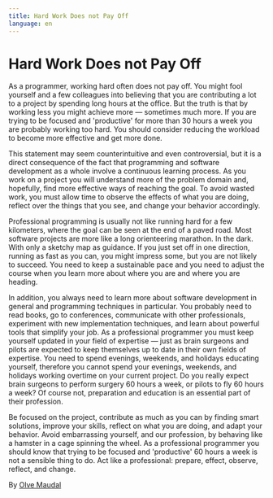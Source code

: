 ```yaml
---
title: Hard Work Does not Pay Off
language: en
---
```


# Hard Work Does not Pay Off

As a programmer, working hard often does not pay off. You might fool yourself and a few colleagues into believing that you are contributing a lot to a project by spending long hours at the office. But the truth is that by working less you might achieve more — sometimes much more. If you are trying to be focused and 'productive' for more than 30 hours a week you are probably working too hard. You should consider reducing the workload to become more effective and get more done.

This statement may seem counterintuitive and even controversial, but it is a direct consequence of the fact that programming and software development as a whole involve a continuous learning process. As you work on a project you will understand more of the problem domain and, hopefully, find more effective ways of reaching the goal. To avoid wasted work, you must allow time to observe the effects of what you are doing, reflect over the things that you see, and change your behavior accordingly.

Professional programming is usually not like running hard for a few kilometers, where the goal can be seen at the end of a paved road. Most software projects are more like a long orienteering marathon. In the dark. With only a sketchy map as guidance. If you just set off in one direction, running as fast as you can, you might impress some, but you are not likely to succeed. You need to keep a sustainable pace and you need to adjust the course when you learn more about where you are and where you are heading.

In addition, you always need to learn more about software development in general and programming techniques in particular. You probably need to read books, go to conferences, communicate with other professionals, experiment with new implementation techniques, and learn about powerful tools that simplify your job. As a professional programmer you must keep yourself updated in your field of expertise — just as brain surgeons and pilots are expected to keep themselves up to date in their own fields of expertise. You need to spend evenings, weekends, and holidays educating yourself, therefore you cannot spend your evenings, weekends, and holidays working overtime on your current project. Do you really expect brain surgeons to perform surgery 60 hours a week, or pilots to fly 60 hours a week? Of course not, preparation and education is an essential part of their profession.

Be focused on the project, contribute as much as you can by finding smart solutions, improve your skills, reflect on what you are doing, and adapt your behavior. Avoid embarrassing yourself, and our profession, by behaving like a hamster in a cage spinning the wheel. As a professional programmer you should know that trying to be focused and 'productive' 60 hours a week is not a sensible thing to do. Act like a professional: prepare, effect, observe, reflect, and change.

By [Olve Maudal](http://programmer.97things.oreilly.com/wiki/index.php/Olve_Maudal)